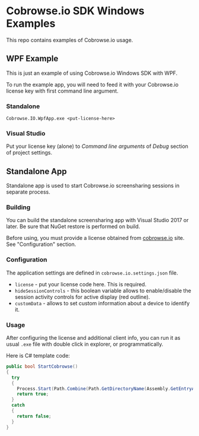 # Cobrowse.io SDK Windows Examples

This repo contains examples of Cobrowse.io usage.

## WPF Example

This is just an example of using Cobrowse.io Windows SDK with WPF.

To run the example app, you will need to feed it with your Cobrowse.io license key with first command line argument.

### Standalone

```Text
Cobrowse.IO.WpfApp.exe <put-license-here>
```

### Visual Studio

Put your license key (alone) to *Command line arguments* of *Debug* section of project settings.

## Standalone App

Standalone app is used to start Cobrowse.io screensharing sessions in separate process. 

### Building

You can build the standalone screensharing app with Visual Studio 2017 or later. Be sure that NuGet restore is performed on build.

Before using, you must provide a license obtained from [cobrowse.io](https://cobrowse.io/) site. See "Configuration" section.

### Configuration

The application settings are defined in `cobrowse.io.settings.json` file.

* `license` - put your license code here. This is required.
* `hideSessionControls` - this boolean variable allows to enable/disable the session activity controls for active display (red outline).
* `customData` - allows to set custom information about a device to identify it.

### Usage

After configuring the license and additional client info, you can run it as usual `.exe` file with double click in explorer, or programmatically.

Here is C# template code:

```csharp
public bool StartCobrowse()
{
  try
  {
    Process.Start(Path.Combine(Path.GetDirectoryName(Assembly.GetEntryAssembly().Location), "Cobrowse.IO.Standalone.exe"));
    return true;
  }
  catch
  {
    return false;
  }
}
```
